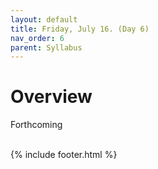 ```yaml
---
layout: default
title: Friday, July 16. (Day 6)
nav_order: 6
parent: Syllabus
---
```

# Overview

Forthcoming



<br/>
{% include footer.html %}

